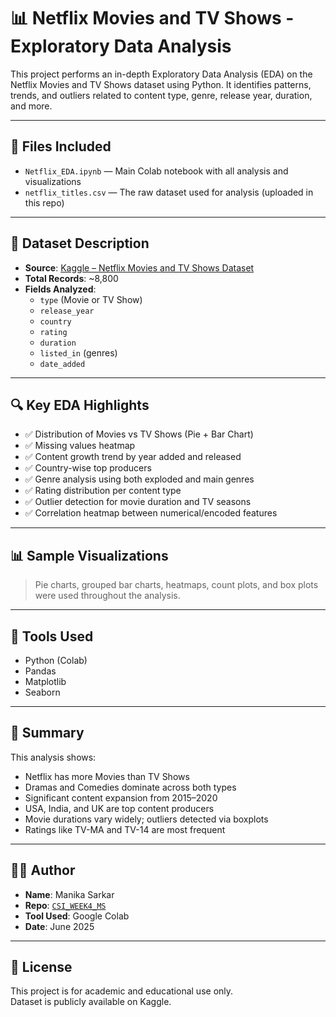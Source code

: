 # 📊 Netflix Movies and TV Shows - Exploratory Data Analysis

This project performs an in-depth Exploratory Data Analysis (EDA) on the Netflix Movies and TV Shows dataset using Python. It identifies patterns, trends, and outliers related to content type, genre, release year, duration, and more.

---

## 📁 Files Included

- `Netflix_EDA.ipynb` — Main Colab notebook with all analysis and visualizations
- `netflix_titles.csv` — The raw dataset used for analysis (uploaded in this repo)
---

## 📌 Dataset Description

- **Source**: [Kaggle – Netflix Movies and TV Shows Dataset](https://www.kaggle.com/datasets/shivamb/netflix-shows)
- **Total Records**: ~8,800
- **Fields Analyzed**:
  - `type` (Movie or TV Show)
  - `release_year`
  - `country`
  - `rating`
  - `duration`
  - `listed_in` (genres)
  - `date_added`

---

## 🔍 Key EDA Highlights

- ✅ Distribution of Movies vs TV Shows (Pie + Bar Chart)
- ✅ Missing values heatmap
- ✅ Content growth trend by year added and released
- ✅ Country-wise top producers
- ✅ Genre analysis using both exploded and main genres
- ✅ Rating distribution per content type
- ✅ Outlier detection for movie duration and TV seasons
- ✅ Correlation heatmap between numerical/encoded features

---

## 📊 Sample Visualizations

> Pie charts, grouped bar charts, heatmaps, count plots, and box plots were used throughout the analysis.  

---

## 🧰 Tools Used

- Python (Colab)
- Pandas
- Matplotlib
- Seaborn

---

## 📄 Summary

This analysis shows:
- Netflix has more Movies than TV Shows
- Dramas and Comedies dominate across both types
- Significant content expansion from 2015–2020
- USA, India, and UK are top content producers
- Movie durations vary widely; outliers detected via boxplots
- Ratings like TV-MA and TV-14 are most frequent

---

## 🙋‍♀️ Author

- **Name**: Manika Sarkar  
- **Repo**: [`CSI_WEEK4_MS`](https://github.com/Manika7777/CSI_WEEK4_MS)  
- **Tool Used**: Google Colab  
- **Date**: June 2025

---

## 📎 License

This project is for academic and educational use only.  
Dataset is publicly available on Kaggle.

